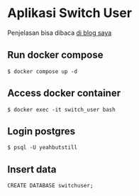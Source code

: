 # Aplikasi Switch User #

Penjelasan bisa dibaca [di blog saya](https://software.endy.muhardin.com/java/switch-user-spring-security/)

## Run docker compose
```shell
$ docker compose up -d
```

## Access docker container
```shell
$ docker exec -it switch_user bash
```

## Login postgres
```shell
$ psql -U yeahbutstill
```
## Insert data
```postgres-psql
CREATE DATABASE switchuser;
```